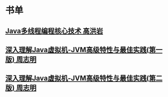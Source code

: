 # 书单

## [Java多线程编程核心技术 高洪岩](https://github.com/chudingkun/readerBox/blob/master/books/java/Java%E5%A4%9A%E7%BA%BF%E7%A8%8B%E7%BC%96%E7%A8%8B%E6%A0%B8%E5%BF%83%E6%8A%80%E6%9C%AF.md)

## [深入理解Java虚拟机-JVM高级特性与最佳实践(第一版) 周志明](https://github.com/chudingkun/readerBox/blob/master/books/java/%E6%B7%B1%E5%85%A5%E7%90%86%E8%A7%A3Java%E8%99%9A%E6%8B%9F%E6%9C%BA-JVM%E9%AB%98%E7%BA%A7%E7%89%B9%E6%80%A7%E4%B8%8E%E6%9C%80%E4%BD%B3%E5%AE%9E%E8%B7%B51.md)

## [深入理解Java虚拟机-JVM高级特性与最佳实践(第二版) 周志明](https://github.com/chudingkun/readerBox/blob/master/books/java/%E6%B7%B1%E5%85%A5%E7%90%86%E8%A7%A3Java%E8%99%9A%E6%8B%9F%E6%9C%BA-JVM%E9%AB%98%E7%BA%A7%E7%89%B9%E6%80%A7%E4%B8%8E%E6%9C%80%E4%BD%B3%E5%AE%9E%E8%B7%B52.md)